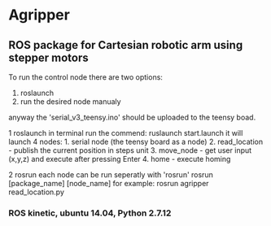 # Agripper
## ROS package for Cartesian robotic arm using stepper motors 

To run the control node there are two options:
1. roslaunch
2. run the desired node manualy
 
anyway the 'serial_v3_teensy.ino' should be uploaded to the teensy boad.

1 roslaunch
  in terminal run the commend:
  ruslaunch start.launch
  it will launch 4 nodes:
    1. serial node (the teensy board as a node)
    2. read_location - publish the current position in steps unit
    3. move_node - get user input (x,y,z) and execute after pressing Enter
    4. home - execute homing
 
 2 rosrun
  each node can be run seperatly with 'rosrun'
  rosrun [package_name] [node_name]
  for example:
  rosrun agripper read_location.py

### ROS kinetic, ubuntu 14.04, Python 2.7.12
